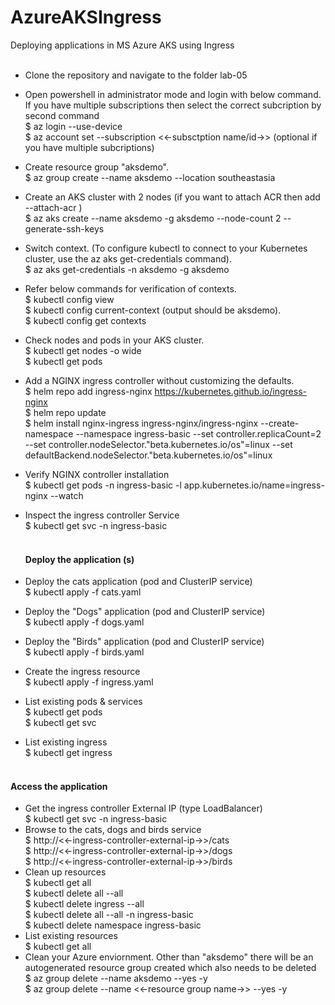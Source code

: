 # AzureAKSIngress
Deploying applications in MS Azure AKS using Ingress <br/><br/>
* Clone the repository and navigate to the folder lab-05 <br/>
* Open powershell in administrator mode and login with below command. If you have multiple subscriptions then select the correct subcription by second command <br/>
  $ az login --use-device <br/>
  $ az account set --subscription <<-subsctption name/id->> (optional if you have multiple subcriptions) <br/>
* Create resource group "aksdemo". <br/>
  $ az group create --name aksdemo --location southeastasia <br/>
* Create an AKS cluster with 2 nodes (if you want to attach ACR then add --attach-acr <acrName>) <br/>
  $ az aks create --name aksdemo -g aksdemo --node-count 2 --generate-ssh-keys <br/>
* Switch context. (To configure kubectl to connect to your Kubernetes cluster, use the az aks get-credentials command). <br/>
  $ az aks get-credentials -n aksdemo -g aksdemo <br/>
* Refer below commands for verification of contexts.<br/>
  $ kubectl config view <br/>
  $ kubectl config current-context (output should be aksdemo). <br/>
  $ kubectl config get contexts <br/>
* Check nodes and pods in your AKS cluster. <br/>
  $ kubectl get nodes -o wide <br/>
  $ kubectl get pods <br/>
* Add a NGINX ingress controller without customizing the defaults. <br/>
  $ helm repo add ingress-nginx https://kubernetes.github.io/ingress-nginx <br/>
  $ helm repo update <br/>
  $ helm install nginx-ingress ingress-nginx/ingress-nginx --create-namespace --namespace ingress-basic --set controller.replicaCount=2 --set controller.nodeSelector."beta\.kubernetes\.io/os"=linux --set defaultBackend.nodeSelector."beta\.kubernetes\.io/os"=linux <br/>
* Verify NGINX controller installation <br/>
  $ kubectl get pods -n ingress-basic -l app.kubernetes.io/name=ingress-nginx --watch <br/>
* Inspect the ingress controller Service <br/>
  $ kubectl get svc -n ingress-basic <br/><br/>
  
  #### Deploy the application (s)
* Deploy the cats application (pod and ClusterIP service) <br/>
  $ kubectl apply -f cats.yaml <br/>
* Deploy the "Dogs" application (pod and ClusterIP service) <br/>
  $ kubectl apply -f dogs.yaml <br/>
* Deploy the "Birds" application (pod and ClusterIP service) <br/> 
  $ kubectl apply -f birds.yaml <br/>
* Create the ingress resource <br/>
  $ kubectl apply -f ingress.yaml <br/>
* List existing pods & services <br/>
  $ kubectl get pods <br/>
  $ kubectl get svc <br/>
* List existing ingress <br/>
  $ kubectl get ingress <br/>
  <br/>
#### Access the application <br/>
* Get the ingress controller External IP (type LoadBalancer) <br/>
  $ kubectl get svc -n ingress-basic <br/>
* Browse to the cats, dogs and birds service <br/>
  $ http://<<-ingress-controller-external-ip->>/cats <br/>
  $ http://<<-ingress-controller-external-ip->>/dogs <br/>
  $ http://<<-ingress-controller-external-ip->>/birds <br/>
* Clean up resources <br/>
  $ kubectl get all <br/>
  $ kubectl delete all --all <br/>
  $ kubectl delete ingress --all <br/>
  $ kubectl delete all --all -n ingress-basic <br/>
  $ kubectl delete namespace ingress-basic <br/>
* List existing resources <br/>
  $ kubectl get all <br/>
* Clean your Azure enviornment. Other than "aksdemo" there will be an autogenerated resource group created which also needs to be deleted <br/>
  $ az group delete --name aksdemo --yes -y <br/>
  $ az group delete --name <<-resource group name->> --yes -y <br/>
  

  
  
  

